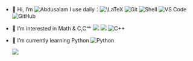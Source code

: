 - 👋 Hi, I’m ![$Abdusalam$](https://img.shields.io/badge/-Abduslam-black?style=plastic&logo=github)
  I use daily：![$\LaTeX$](https://img.shields.io/badge/-Tex-black?style=plastic&logo=tex)
  ![Git](https://img.shields.io/badge/-Git-black?style=plastic&logo=git)
  ![Shell](https://img.shields.io/badge/-Shell-blasck?style=plastic&logo=Shell)
  ![VS Code](https://img.shields.io/badge/-VS%20Code-007ACC?style=plastic&logo=visual-studio-code)
  ![GitHub](https://img.shields.io/badge/-GitHub-181717?style=plastic&logo=github)

- 👀 I’m interested in Math & C,C艹 
  ![](https://img.shields.io/badge/Math-Algebra-red.svg)
  ![](https://img.shields.io/badge/Math-equation-yellow.svg?style=flat)
  ![C++](https://img.shields.io/badge/-C++-00599C?style=plastic&logo=c)
- 🌱 I’m currently learning Python 
  ![Python](https://img.shields.io/badge/-Python-8fcfd1?style=plastic&logo=Python)

  [![](https://github-readme-stats.vercel.app/api?username=Abdusalamstd&theme=dark&show_icons=true)](https://github.com/Abdusalamstd)

<!---
Abdusalamstd/Abdusalamstd is a ✨ special ✨ repository because its `README.md` (this file) appears on your GitHub profile.
You can click the Preview link to take a look at your changes.
--->

